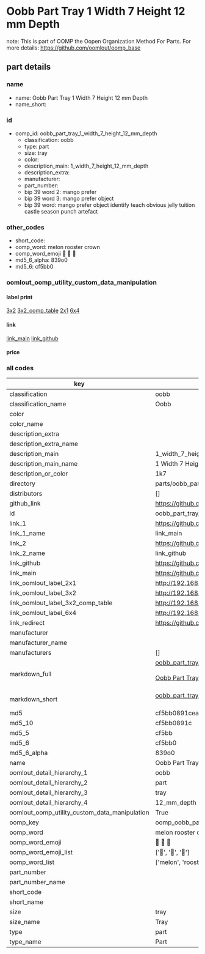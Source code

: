 # Oobb Part Tray 1 Width 7 Height 12 mm Depth  

note: This is part of OOMP the Oopen Organization Method For Parts. For more details: https://github.com/oomlout/oomp_base

##  part details
  







### name
* name: Oobb Part Tray 1 Width 7 Height 12 mm Depth
* name_short: 
### id
* oomp_id: oobb_part_tray_1_width_7_height_12_mm_depth
  * classification: oobb
  * type: part
  * size: tray
  * color: 
  * description_main: 1_width_7_height_12_mm_depth
  * description_extra: 
  * manufacturer: 
  * part_number: 
  * bip 39 word 2: mango prefer
  * bip 39 word 3: mango prefer object
  * bip 39 word: mango prefer object identify teach obvious jelly tuition castle season punch artefact

### other_codes
* short_code: 
* oomp_word: melon rooster crown
* oomp_word_emoji :melon: :rooster: :crown:
* md5_6_alpha: 839o0
* md5_6: cf5bb0






### oomlout_oomp_utility_custom_data_manipulation
#### label print
[3x2](http://192.168.1.245:1112/?label=oomp%20839o0)
[3x2_oomp_table](http://192.168.1.108:1112/?label=oomp%20839o0)
[2x1](http://192.168.1.242:1112/?label=oomp%20839o0)
[6x4](http://192.168.1.55:1112/?label=oomp%20839o0)    

#### link

[link_main](https://github.com/oomlout/oomlout_oomp_version_1_messy/tree/main/parts/oobb_part_tray_1_width_7_height_12_mm_depth) [link_github](https://github.com/oomlout/oomlout_oomp_version_1_messy/tree/main/parts/oobb_part_tray_1_width_7_height_12_mm_depth)                             

#### price







### all codes 
| key | value |  
| --- | --- |  
| classification | oobb |  
| classification_name | Oobb |  
| color |  |  
| color_name |  |  
| description_extra |  |  
| description_extra_name |  |  
| description_main | 1_width_7_height_12_mm_depth |  
| description_main_name | 1 Width 7 Height 12 mm Depth |  
| description_or_color | 1k7 |  
| directory | parts/oobb_part_tray_1_width_7_height_12_mm_depth |  
| distributors | [] |  
| github_link | https://github.com/oomlout/oomlout_oomp_part_src/tree/main/parts/oobb_part_tray_1_width_7_height_12_mm_depth |  
| id | oobb_part_tray_1_width_7_height_12_mm_depth |  
| link_1 | https://github.com/oomlout/oomlout_oomp_version_1_messy/tree/main/parts/oobb_part_tray_1_width_7_height_12_mm_depth |  
| link_1_name | link_main |  
| link_2 | https://github.com/oomlout/oomlout_oomp_version_1_messy/tree/main/parts/oobb_part_tray_1_width_7_height_12_mm_depth |  
| link_2_name | link_github |  
| link_github | https://github.com/oomlout/oomlout_oomp_version_1_messy/tree/main/parts/oobb_part_tray_1_width_7_height_12_mm_depth |  
| link_main | https://github.com/oomlout/oomlout_oomp_version_1_messy/tree/main/parts/oobb_part_tray_1_width_7_height_12_mm_depth |  
| link_oomlout_label_2x1 | http://192.168.1.242:1112/?label=oomp%20839o0 |  
| link_oomlout_label_3x2 | http://192.168.1.245:1112/?label=oomp%20839o0 |  
| link_oomlout_label_3x2_oomp_table | http://192.168.1.108:1112/?label=oomp%20839o0 |  
| link_oomlout_label_6x4 | http://192.168.1.55:1112/?label=oomp%20839o0 |  
| link_redirect | https://github.com/oomlout/oomlout_oomp_version_1_messy/tree/main/parts/oobb_part_tray_1_width_7_height_12_mm_depth |  
| manufacturer |  |  
| manufacturer_name |  |  
| manufacturers | [] |  
| markdown_full | [oobb_part_tray_1_width_7_height_12_mm_depth](none)<br>[](none)<br>[Oobb Part Tray 1 Width 7 Height 12 Mm Depth](none)<br><br> |  
| markdown_short | [oobb_part_tray_1_width_7_height_12_mm_depth](none)<br><br> |  
| md5 | cf5bb0891cea2efa62ef4709302a7439 |  
| md5_10 | cf5bb0891c |  
| md5_5 | cf5bb |  
| md5_6 | cf5bb0 |  
| md5_6_alpha | 839o0 |  
| name | Oobb Part Tray 1 Width 7 Height 12 mm Depth |  
| oomlout_detail_hierarchy_1 | oobb |  
| oomlout_detail_hierarchy_2 | part |  
| oomlout_detail_hierarchy_3 | tray |  
| oomlout_detail_hierarchy_4 | 12_mm_depth |  
| oomlout_oomp_utility_custom_data_manipulation | True |  
| oomp_key | oomp_oobb_part_tray_1_width_7_height_12_mm_depth |  
| oomp_word | melon rooster crown |  
| oomp_word_emoji | :melon: :rooster: :crown: |  
| oomp_word_emoji_list | [':melon:', ':rooster:', ':crown:'] |  
| oomp_word_list | ['melon', 'rooster', 'crown'] |  
| part_number |  |  
| part_number_name |  |  
| short_code |  |  
| short_name |  |  
| size | tray |  
| size_name | Tray |  
| type | part |  
| type_name | Part |  
